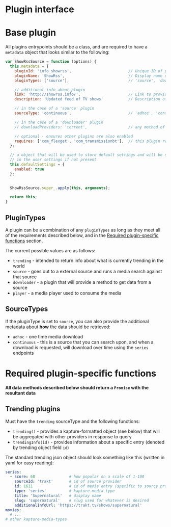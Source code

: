 # Plugin interface

# Base plugin

All plugins entrypoints should be a class, and are required to have a `metadata` object that looks similar to the following:

```js
var ShowRssSource = function (options) {
  this.metadata = {
    pluginId: 'info_showrss',                         // Unique ID of plugin
    pluginName: 'ShowRss',                            // Display name of plugin
    pluginTypes: ['source'],                          // 'source', 'downloader', 'player', 'trending'

    // additional info about plugin
    link: 'http://showrss.info/',                     // Link to provider site
    description: 'Updated feed of TV shows'           // Description of plugin provider

    // in the case of a 'source' plugin
    sourceType: 'continuous',                         // 'adhoc', 'continuous'

    // in the case of a 'downloader' plugin
    // downloadProviders: 'torrent',                  // any method of download this plugin can handle

    // optional - ensures other plugins are also enabled
    requires: ['com_flexget', 'com_transmissionbt'],  // this plugin requires the flexget plugin
  };

  // a object that will be used to store default settings and will be set
  // in the user settings if not present
  this.defaultSettings = {
    enabled: true
  };
  

  ShowRssSource.super_.apply(this, arguments);

  return this;
}
```


## PluginTypes

A plugin can be a combination of any `pluginTypes` as long as they meet all of the requirements described below, and in the [Required plugin-specific functions](#Required-plugin-specific-functions) section.

The current possible values are as follows:

- `trending` - intended to return info about what is currently trending in the world
- `source` - goes out to a external source and runs a media search against that source
- `downloader` - a plugin that will provide a method to get data from a source
- `player` - a media player used to consume the media

## SourceTypes

If the pluginType is set to `source`, you can also provide the additional metadata about **how** the data should be retrieved:

- `adhoc` - one time media download
- `continuous` - this is a source that you can search upon, and when a download is requested, will download over time using the `series` endpoints


# Required plugin-specific functions

**All data methods described below should return a `Promise` with the resultant data**

## Trending plugins

Must have the `trending` sourceType and the following functions:

- `trending()` - provides a kapture-formatted object (see below) that will be aggregated with other providers in response to query
- `trendingInfo(id)` - provides information about a specific entry (denoted by trending object field `id`)

The standard trending json object should look something like this (written in yaml for easy reading):

```yaml
series:
  - score: 68               # how popular on a scale of 1-100
    sourceId: 'trakt'       # id of source provider
    id: 1611                # id of media entry (specific to source provider)
    type: 'series'          # kapture-media type
    title: 'Supernatural'   # display name
    slug: 'supernatural'    # slug used for whatever is desired
    additionalInfoUrl: 'https://trakt.tv/shows/supernatural'
movies:
  # ...
# other kapture-media-types
```
